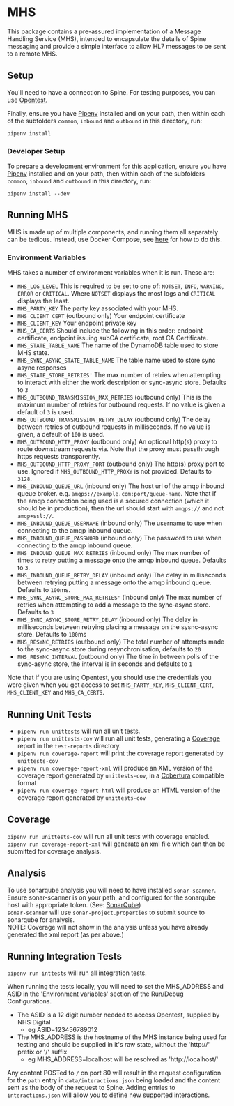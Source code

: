 # MHS

This package contains a pre-assured implementation of a Message Handling Service (MHS), intended to encapsulate the
details of Spine messaging and provide a simple interface to allow HL7 messages to be sent to a remote MHS.

## Setup
You'll need to have a connection to Spine. For testing purposes, you can use [Opentest](https://nhs-digital-opentest.github.io/Welcome/index.html).

Finally, ensure you have [Pipenv](https://docs.pipenv.org/en/latest/) installed and on your path, then within each of
the subfolders `common`, `inbound` and `outbound` in this directory, run:
```
pipenv install
```

### Developer Setup
To prepare a development environment for this application, ensure you have [Pipenv](https://docs.pipenv.org/en/latest/)
installed and on your path, then within each of the subfolders `common`, `inbound` and `outbound` in this directory, run:
```
pipenv install --dev
```

## Running MHS
MHS is made up of multiple components, and running them all separately can be tedious. Instead, use Docker Compose, see [here](../README.md) for how to do this.

### Environment Variables
MHS takes a number of environment variables when it is run. These are:
* `MHS_LOG_LEVEL` This is required to be set to one of: `NOTSET`, `INFO`, `WARNING`, `ERROR` or `CRITICAL`. Where `NOTSET` displays the most logs and `CRITICAL` displays the least.
* `MHS_PARTY_KEY` The party key associated with your MHS.
* `MHS_CLIENT_CERT` (outbound only) Your endpoint certificate
* `MHS_CLIENT_KEY` Your endpoint private key
* `MHS_CA_CERTS` Should include the following in this order: endpoint certificate, endpoint issuing subCA certificate, root CA Certificate.
* `MHS_STATE_TABLE_NAME` The name of the DynamoDB table used to store MHS state.
* `MHS_SYNC_ASYNC_STATE_TABLE_NAME` The table name used to store sync async responses
* `MHS_STATE_STORE_RETRIES'` The max number of retries when attempting to interact with either the work description or sync-async store. Defaults to `3`
* `MHS_OUTBOUND_TRANSMISSION_MAX_RETRIES` (outbound only) This is the maximum number of retries for outbound requests. If no value is given a default of `3` is used.
* `MHS_OUTBOUND_TRANSMISSION_RETRY_DELAY` (outbound only) The delay between retries of outbound requests in milliseconds. If no value is given, a default of `100` is used.
* `MHS_OUTBOUND_HTTP_PROXY` (outbound only) An optional http(s) proxy to route downstream requests via. Note that the proxy must passthrough https requests transparently.
* `MHS_OUTBOUND_HTTP_PROXY_PORT` (outbound only) The http(s) proxy port to use. Ignored if `MHS_OUTBOUND_HTTP_PROXY` is not provided. Defaults to `3128`.
* `MHS_INBOUND_QUEUE_URL` (inbound only) The host url of the amqp inbound queue broker. e.g. `amqps://example.com:port/queue-name`. Note that if the amqp connection being used is a secured connection (which it should be in production), then the url should start with `amqps://` and not `amqp+ssl://`.
* `MHS_INBOUND_QUEUE_USERNAME` (inbound only) The username to use when connecting to the amqp inbound queue.
* `MHS_INBOUND_QUEUE_PASSWORD` (inbound only) The password to use when connecting to the amqp inbound queue.
* `MHS_INBOUND_QUEUE_MAX_RETRIES` (inbound only) The max number of times to retry putting a message onto the amqp inbound queue. Defaults to `3`.
* `MHS_INBOUND_QUEUE_RETRY_DELAY` (inbound only) The delay in milliseconds between retrying putting a message onto the amqp inbound queue. Defaults to `100`ms.
* `MHS_SYNC_ASYNC_STORE_MAX_RETRIES'` (inbound only) The max number of retries when attempting to add a message to the sync-async store. Defaults to `3`
* `MHS_SYNC_ASYNC_STORE_RETRY_DELAY` (inbound only) The delay in milliseconds between retrying placing a message on the sysnc-async store. Defaults to `100`ms
* `MHS_RESYNC_RETRIES` (outbound only) The total number of attempts made to the sync-async store during resynchronisation, defaults to `20`
* `MHS_RESYNC_INTERVAL` (outbound only) The time in between polls of the sync-async store, the interval is in seconds and defaults to `1`

Note that if you are using Opentest, you should use the credentials you were given when you got access to set `MHS_PARTY_KEY`, `MHS_CLIENT_CERT`, `MHS_CLIENT_KEY` and `MHS_CA_CERTS`.

## Running Unit Tests
- `pipenv run unittests` will run all unit tests.
- `pipenv run unittests-cov` will run all unit tests, generating a [Coverage](https://coverage.readthedocs.io/) report
in the `test-reports` directory.
- `pipenv run coverage-report` will print the coverage report generated by `unittests-cov`
- `pipenv run coverage-report-xml` will produce an XML version of the coverage report generated by `unittests-cov`, in a
[Cobertura](http://cobertura.github.io/cobertura/) compatible format
- `pipenv run coverage-report-html` will produce an HTML version of the coverage report generated by `unittests-cov`

## Coverage
`pipenv run unittests-cov` will run all unit tests with coverage enabled. \
`pipenv run coverage-report-xml` will generate an xml file which can then be submitted for coverage analysis.

## Analysis
To use sonarqube analysis you will need to have installed `sonar-scanner`. \
Ensure sonar-scanner is on your path, and configured for the sonarqube host with appropriate token.
 (See: [SonarQube](https://gpitbjss.atlassian.net/wiki/x/XQFfXQ))\
`sonar-scanner` will use `sonar-project.properties` to submit source to sonarqube for analysis. \
NOTE: Coverage will not show in the analysis unless you have already generated the xml report (as per above.)

## Running Integration Tests
`pipenv run inttests` will run all integration tests.

When running the tests locally, you will need to set the MHS_ADDRESS and ASID in the 'Environment variables' section of
 the Run/Debug Configurations.
- The ASID is a 12 digit number needed to access Opentest, supplied by NHS Digital
    - eg ASID=123456789012
- The MHS_ADDRESS is the hostname of the MHS instance being used for testing and should be supplied in it's raw state,
 without the 'http://' prefix or '/' suffix
    - eg MHS_ADDRESS=localhost will be resolved as 'http://localhost/'



Any content POSTed to `/` on port 80 will result in the request configuration for the `path` entry in
`data/interactions.json` being loaded and the content sent as the body of the request to Spine. Adding entries to
`interactions.json` will allow you to define new supported interactions.
